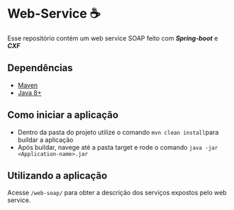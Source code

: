# Web-Service :coffee:
Esse repositório contém um web service SOAP feito com ***Spring-boot*** e ***CXF***

## Dependências
- [Maven](https://maven.apache.org/download.cgi)
- [Java 8+](https://www.oracle.com/br/java/technologies/javase/javase-jdk8-downloads.html)

## Como iniciar a aplicação
* Dentro da pasta do projeto utilize o comando ``mvn clean install``para buildar a aplicação
* Após buildar, navege até a pasta target e rode o comando ``java -jar <Application-name>.jar`` 

## Utilizando a aplicação
Acesse ``/web-soap/`` para obter a descrição dos serviços expostos pelo web service.
